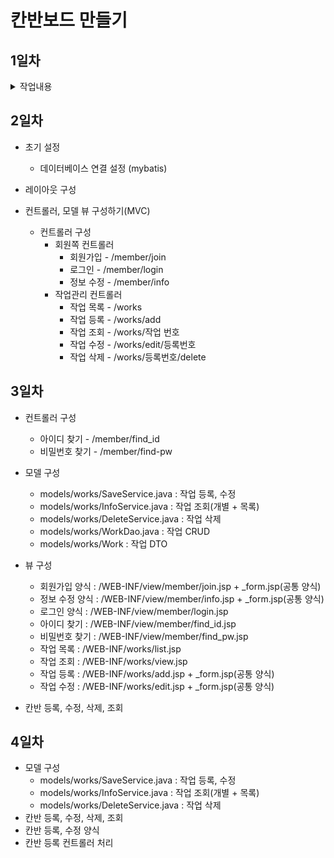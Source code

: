 # 칸반보드 만들기 

## 1일차
<details>
    <summary>
        작업내용
</summary>
    1. 의존성 추가 <br>
    2. 톰캣 서버 셋팅 <br>
</details>

## 2일차

* 초기 설정
    - 데이터베이스 연결 설정 (mybatis)

* 레이아웃 구성
* 컨트롤러, 모델 뷰 구성하기(MVC)
    - 컨트롤러 구성
      - 회원쪽 컨트롤러
        - 회원가입 - /member/join
        - 로그인 - /member/login
        - 정보 수정 - /member/info
      - 작업관리 컨트롤러
        - 작업 목록 - /works
        - 작업 등록 - /works/add
        - 작업 조회 - /works/작업 번호 
        - 작업 수정 - /works/edit/등록번호
        - 작업 삭제 - /works/등록번호/delete
   
## 3일차
* 컨트롤러 구성
  - 아이디 찾기 - /member/find_id
  - 비밀번호 찾기 - /member/find-pw
  
* 모델 구성 
  - models/works/SaveService.java : 작업 등록, 수정
  - models/works/InfoService.java : 작업 조회(개별 + 목록)
  - models/works/DeleteService.java : 작업 삭제
  - models/works/WorkDao.java : 작업 CRUD
  - models/works/Work : 작업 DTO

* 뷰 구성
  - 회원가입 양식 : /WEB-INF/view/member/join.jsp + _form.jsp(공통 양식)
  - 정보 수정 양식 : /WEB-INF/view/member/info.jsp + _form.jsp(공통 양식)
  - 로그인 양식 : /WEB-INF/view/member/login.jsp
  - 아이디 찾기 : /WEB-INF/view/member/find_id.jsp
  - 비밀번호 찾기 : /WEB-INF/view/member/find_pw.jsp
  - 작업 목록 : /WEB-INF/works/list.jsp
  - 작업 조회 : /WEB-INF/works/view.jsp
  - 작업 등록 : /WEB-INF/works/add.jsp + _form.jsp(공통 양식)
  - 작업 수정 : /WEB-INF/works/edit.jsp + _form.jsp(공통 양식)
  
* 칸반 등록, 수정, 삭제, 조회


## 4일차
* 모델 구성
  - models/works/SaveService.java : 작업 등록, 수정
  - models/works/InfoService.java : 작업 조회(개별 + 목록)
  - models/works/DeleteService.java : 작업 삭제
* 칸반 등록, 수정, 삭제, 조회
* 칸반 등록, 수정 양식
* 칸반 등록 컨트롤러 처리